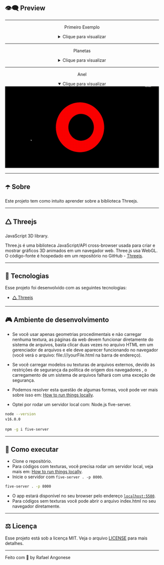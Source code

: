 ## 👁️‍🗨️ **Preview**

---

<div align="center">

Primeiro Exemplo

<details>
<summary>Clique para visualizar</summary>
<img alt="index" src=".github/animation.gif">
</details>

---

Planetas

<details>
<summary>Clique para visualizar</summary>
<img alt="index" src=".github/planets.gif">
</details>

---

Anel

<details open>
<summary>Clique para visualizar</summary>
<img alt="index" src=".github/ring.gif">
</details>

</div>

---

## ☂️ **Sobre**

Este projeto tem como intuito aprender sobre a biblioteca Threejs.

---

## 🛆 **Threejs**

JavaScript 3D library.

Three.js é uma biblioteca JavaScript/API cross-browser usada para criar e mostrar gráficos 3D animados em um navegador web. Three.js usa WebGL. O código-fonte é hospedado em um repositório no GitHub - [Threejs](https://github.com/mrdoob/three.js).

---

## 🧪 **Tecnologias**

Esse projeto foi desenvolvido com as seguintes tecnologias:

- [🛆 Threejs](https://threejs.org/)

---

## 🎮 **Ambiente de desenvolvimento**

- Se você usar apenas geometrias procedimentais e não carregar nenhuma textura, as páginas da web devem funcionar diretamente do sistema de arquivos, basta clicar duas vezes no arquivo HTML em um gerenciador de arquivos e ele deve aparecer funcionando no navegador (você verá o arquivo: file:///yourFile.html na barra de endereço).

- Se você carregar modelos ou texturas de arquivos externos, devido às restrições de segurança da política de origem dos navegadores , o carregamento de um sistema de arquivos falhará com uma exceção de segurança.

- Podemos resolver esta questão de algumas formas, você pode ver mais sobre isso em: [How to run things locally](https://threejs.org/docs/index.html#manual/en/introduction/How-to-run-things-locally).

- Optei por rodar um servidor local com: Node.js five-server.

```bash
node --version
v16.0.0

npm -g i five-server
```

---

## **🚀 Como executar**

- Clone o repositório.
- Para códigos com texturas, você precisa rodar um servidor local, veja mais em: [How to run things locally](https://threejs.org/docs/index.html#manual/en/introduction/How-to-run-things-locally).
- Inicie o servidor com `five-server . -p 8000`.

```bash
five-server . -p 8000
```

- O app estará disponível no seu browser pelo endereço [`localhost:5500`](http://localhost:5500).
- Para códigos sem texturas você pode abrir o arquivo index.html no seu navegador diretamente.

---

## ⚖️ **Licença**

Esse projeto está sob a licença MIT. Veja o arquivo [LICENSE](LICENSE.md) para mais detalhes.

---

Feito com 💜 by Rafael Angonese
